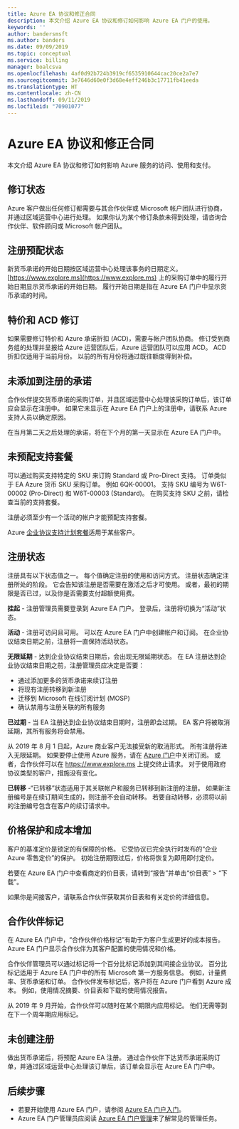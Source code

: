 ```yaml
---
title: Azure EA 协议和修正合同
description: 本文介绍 Azure EA 协议和修订如何影响 Azure EA 门户的使用。
keywords: ''
author: bandersmsft
ms.author: banders
ms.date: 09/09/2019
ms.topic: conceptual
ms.service: billing
manager: boalcsva
ms.openlocfilehash: 4af0d92b724b3919cf6535910644cac20ce2a7e7
ms.sourcegitcommit: 3e7646d60e0f3d68e4eff246b3c17711fb41eeda
ms.translationtype: HT
ms.contentlocale: zh-CN
ms.lasthandoff: 09/11/2019
ms.locfileid: "70901077"
---
```

# <a name="azure-ea-agreements-and-amendments"></a>Azure EA 协议和修正合同

本文介绍 Azure EA 协议和修订如何影响 Azure 服务的访问、使用和支付。

## <a name="amendment-status"></a>修订状态

Azure 客户做出任何修订都需要与其合作伙伴或 Microsoft 帐户团队进行协商，并通过区域运营中心进行处理。 如果你认为某个修订条款未得到处理，请咨询合作伙伴、软件顾问或 Microsoft 帐户团队。

## <a name="enrollment-provisioning-status"></a>注册预配状态

新货币承诺的开始日期按区域运营中心处理该事务的日期定义。 [https://www.explore.ms](https://www.explore.ms) 上的采购订单中的履行开始日期显示货币承诺的开始日期。 履行开始日期是指在 Azure EA 门户中显示货币承诺的时间。

## <a name="special-pricing-and-acd-amendments"></a>特价和 ACD 修订

如果需要修订特价和 Azure 承诺折扣 (ACD)，需要与帐户团队协商。 修订受到商务组的处理并呈报给 Azure 运营团队后，Azure 运营团队可以应用 ACD。 ACD 折扣仅适用于当前月份。 以前的所有月份将通过既往额度得到补偿。 

## <a name="commitment-not-added-to-enrollment"></a>未添加到注册的承诺

合作伙伴提交货币承诺的采购订单，并且区域运营中心处理该采购订单后，该订单应会显示在注册中。 如果它未显示在 Azure EA 门户上的注册中，请联系 Azure 支持人员以确定原因。

在当月第二天之后处理的承诺，将在下个月的第一天显示在 Azure EA 门户中。

## <a name="support-offer-not-provisioned"></a>未预配支持套餐

可以通过购买支持特定的 SKU 来订购 Standard 或 Pro-Direct 支持。 订单类似于 EA Azure 货币 SKU 采购订单。 例如 6QK-00001。 支持 SKU 编号为 W6T-00002 (Pro-Direct) 和 W6T-00003 (Standard)。 在购买支持 SKU 之前，请检查当前的支持套餐。

注册必须至少有一个活动的帐户才能预配支持套餐。

 Azure [企业协议支持计划套餐](https://azure.microsoft.com/offers/enterprise-agreement-support/)适用于某些客户。

## <a name="enrollment-status"></a>注册状态

注册具有以下状态值之一。 每个值确定注册的使用和访问方式。 注册状态确定注册所处的阶段。 它会告知该注册是否需要在激活之后才可使用。 或者，最初的期限是否已过，以及你是否需要支付超额使用费。

**挂起** - 注册管理员需要登录到 Azure EA 门户。 登录后，注册将切换为“活动”状态。

**活动** - 注册可访问且可用。 可以在 Azure EA 门户中创建帐户和订阅。 在企业协议结束日期之前，注册将一直保持活动状态。

**无限延期** - 达到企业协议结束日期后，会出现无限延期状态。 在 EA 注册达到企业协议结束日期之前，注册管理员应决定是否要：

- 通过添加更多的货币承诺来续订注册
- 将现有注册转移到新注册
- 迁移到 Microsoft 在线订阅计划 (MOSP)
- 确认禁用与注册关联的所有服务

**已过期** - 当 EA 注册达到企业协议结束日期时，注册即会过期。 EA 客户将被取消延期，其所有服务将会禁用。

从 2019 年 8 月 1 日起，Azure 商业客户无法接受新的取消形式。 所有注册将进入无限延期。 如果要停止使用 Azure 服务，请在 [Azure 门户](https://portal.azure.com)中关闭订阅。 或者，合作伙伴可以在 https://www.explore.ms 上提交终止请求。 对于使用政府协议类型的客户，措施没有变化。

**已转移** -“已转移”状态适用于其关联帐户和服务已转移到新注册的注册。 如果新注册编号是在续订期间生成的，则注册不会自动转移。 若要自动转移，必须将以前的注册编号包含在客户的续订请求中。

## <a name="price-protection-and-increasing-cost"></a>价格保护和成本增加

客户的基准定价是锁定的有保障的价格。 它受协议已完全执行时发布的“企业 Azure 零售定价”的保护。 初始注册期限过后，价格将恢复为即用即付定价。

若要在 Azure EA 门户中查看商定的价目表，请转到“报告”并单击“价目表” > “下载”。

如果你是间接客户，请联系合作伙伴获取其价目表和有关定价的详细信息。

## <a name="partner-markup"></a>合作伙伴标记

在 Azure EA 门户中，“合作伙伴价格标记”有助于为客户生成更好的成本报告。 Azure EA 门户显示合作伙伴为其客户配置的使用情况和价格。

合作伙伴管理员可以通过标记将一个百分比标记添加到其间接企业协议。 百分比标记适用于 Azure EA 门户中的所有 Microsoft 第一方服务信息。 例如，计量费率、货币承诺和订单。 合作伙伴发布标记后，客户将在 Azure 门户看到 Azure 成本。 例如，使用情况摘要、价目表和下载的使用情况报告。

从 2019 年 9 月开始，合作伙伴可以随时在某个期限内应用标记。 他们无需等到在下一个周年期应用标记。

## <a name="enrollment-not-created"></a>未创建注册

做出货币承诺后，将预配 Azure EA 注册。 通过合作伙伴下达货币承诺采购订单，并通过区域运营中心处理该订单后，该订单会显示在 Azure EA 门户中。

## <a name="next-steps"></a>后续步骤

- 若要开始使用 Azure EA 门户，请参阅 [Azure EA 门户入门](billing-ea-portal-get-started.md)。
- Azure EA 门户管理员应阅读 [Azure EA 门户管理](billing-ea-portal-administration.md)来了解常见的管理任务。
